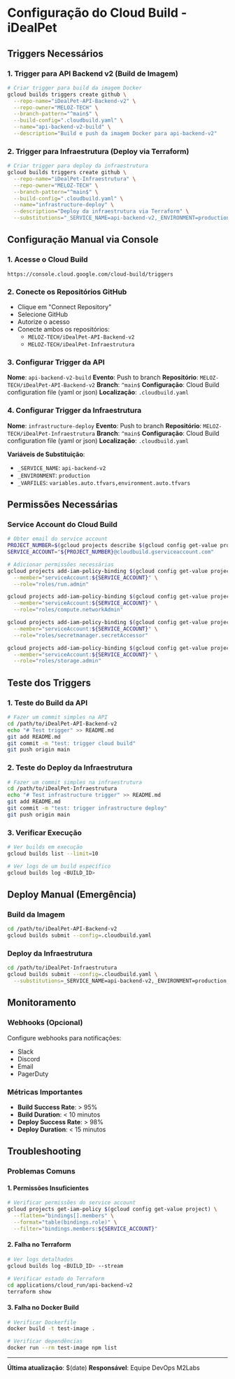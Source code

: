 # Configuração do Cloud Build - iDealPet

## Triggers Necessários

### 1. Trigger para API Backend v2 (Build de Imagem)

```bash
# Criar trigger para build da imagem Docker
gcloud builds triggers create github \
  --repo-name="iDealPet-API-Backend-v2" \
  --repo-owner="MELOZ-TECH" \
  --branch-pattern="^main$" \
  --build-config=".cloudbuild.yaml" \
  --name="api-backend-v2-build" \
  --description="Build e push da imagem Docker para api-backend-v2"
```

### 2. Trigger para Infraestrutura (Deploy via Terraform)

```bash
# Criar trigger para deploy da infraestrutura
gcloud builds triggers create github \
  --repo-name="iDealPet-Infraestrutura" \
  --repo-owner="MELOZ-TECH" \
  --branch-pattern="^main$" \
  --build-config=".cloudbuild.yaml" \
  --name="infrastructure-deploy" \
  --description="Deploy da infraestrutura via Terraform" \
  --substitutions="_SERVICE_NAME=api-backend-v2,_ENVIRONMENT=production,_VARFILES=variables.auto.tfvars,environment.auto.tfvars"
```

## Configuração Manual via Console

### 1. Acesse o Cloud Build
```
https://console.cloud.google.com/cloud-build/triggers
```

### 2. Conecte os Repositórios GitHub
- Clique em "Connect Repository"
- Selecione GitHub
- Autorize o acesso
- Conecte ambos os repositórios:
  - `MELOZ-TECH/iDealPet-API-Backend-v2`
  - `MELOZ-TECH/iDealPet-Infraestrutura`

### 3. Configurar Trigger da API

**Nome**: `api-backend-v2-build`
**Evento**: Push to branch
**Repositório**: `MELOZ-TECH/iDealPet-API-Backend-v2`
**Branch**: `^main$`
**Configuração**: Cloud Build configuration file (yaml or json)
**Localização**: `.cloudbuild.yaml`

### 4. Configurar Trigger da Infraestrutura

**Nome**: `infrastructure-deploy`
**Evento**: Push to branch
**Repositório**: `MELOZ-TECH/iDealPet-Infraestrutura`
**Branch**: `^main$`
**Configuração**: Cloud Build configuration file (yaml or json)
**Localização**: `.cloudbuild.yaml`

**Variáveis de Substituição**:
- `_SERVICE_NAME`: `api-backend-v2`
- `_ENVIRONMENT`: `production`
- `_VARFILES`: `variables.auto.tfvars,environment.auto.tfvars`

## Permissões Necessárias

### Service Account do Cloud Build

```bash
# Obter email do service account
PROJECT_NUMBER=$(gcloud projects describe $(gcloud config get-value project) --format="value(projectNumber)")
SERVICE_ACCOUNT="${PROJECT_NUMBER}@cloudbuild.gserviceaccount.com"

# Adicionar permissões necessárias
gcloud projects add-iam-policy-binding $(gcloud config get-value project) \
  --member="serviceAccount:${SERVICE_ACCOUNT}" \
  --role="roles/run.admin"

gcloud projects add-iam-policy-binding $(gcloud config get-value project) \
  --member="serviceAccount:${SERVICE_ACCOUNT}" \
  --role="roles/compute.networkAdmin"

gcloud projects add-iam-policy-binding $(gcloud config get-value project) \
  --member="serviceAccount:${SERVICE_ACCOUNT}" \
  --role="roles/secretmanager.secretAccessor"

gcloud projects add-iam-policy-binding $(gcloud config get-value project) \
  --member="serviceAccount:${SERVICE_ACCOUNT}" \
  --role="roles/storage.admin"
```

## Teste dos Triggers

### 1. Teste do Build da API
```bash
# Fazer um commit simples na API
cd /path/to/iDealPet-API-Backend-v2
echo "# Test trigger" >> README.md
git add README.md
git commit -m "test: trigger cloud build"
git push origin main
```

### 2. Teste do Deploy da Infraestrutura
```bash
# Fazer um commit simples na infraestrutura
cd /path/to/iDealPet-Infraestrutura
echo "# Test infrastructure trigger" >> README.md
git add README.md
git commit -m "test: trigger infrastructure deploy"
git push origin main
```

### 3. Verificar Execução
```bash
# Ver builds em execução
gcloud builds list --limit=10

# Ver logs de um build específico
gcloud builds log <BUILD_ID>
```

## Deploy Manual (Emergência)

### Build da Imagem
```bash
cd /path/to/iDealPet-API-Backend-v2
gcloud builds submit --config=.cloudbuild.yaml
```

### Deploy da Infraestrutura
```bash
cd /path/to/iDealPet-Infraestrutura
gcloud builds submit --config=.cloudbuild.yaml \
  --substitutions=_SERVICE_NAME=api-backend-v2,_ENVIRONMENT=production,_VARFILES="variables.auto.tfvars,environment.auto.tfvars"
```

## Monitoramento

### Webhooks (Opcional)
Configure webhooks para notificações:
- Slack
- Discord
- Email
- PagerDuty

### Métricas Importantes
- **Build Success Rate**: > 95%
- **Build Duration**: < 10 minutos
- **Deploy Success Rate**: > 98%
- **Deploy Duration**: < 15 minutos

## Troubleshooting

### Problemas Comuns

#### 1. Permissões Insuficientes
```bash
# Verificar permissões do service account
gcloud projects get-iam-policy $(gcloud config get-value project) \
  --flatten="bindings[].members" \
  --format="table(bindings.role)" \
  --filter="bindings.members:${SERVICE_ACCOUNT}"
```

#### 2. Falha no Terraform
```bash
# Ver logs detalhados
gcloud builds log <BUILD_ID> --stream

# Verificar estado do Terraform
cd applications/cloud_run/api-backend-v2
terraform show
```

#### 3. Falha no Docker Build
```bash
# Verificar Dockerfile
docker build -t test-image .

# Verificar dependências
docker run --rm test-image npm list
```

---

**Última atualização**: $(date)
**Responsável**: Equipe DevOps M2Labs